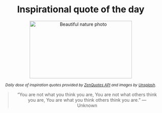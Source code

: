 
<div align="center">

# Inspirational quote of the day

<img src="./data/photo.jpeg" alt="Beautiful nature photo" width="320" height="180">

<sub><i>Daily dose of inspiration quotes provided by [ZenQuotes API](https://zenquotes.io/) and images by [Unsplash](https://unsplash.com/).</i></sub>


<blockquote>&ldquo;You are not what you think you are, You are not what others think you are, You are what you think others think you are.&rdquo; &mdash; <footer>Unknown</footer></blockquote>

</div>
